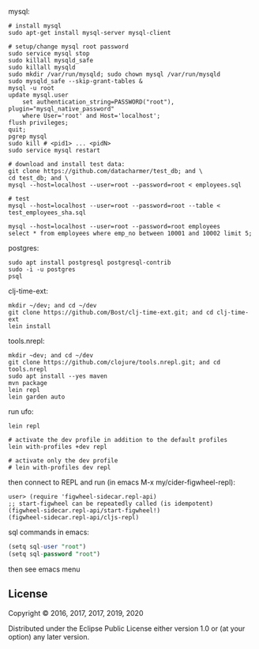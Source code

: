 mysql:
```
# install mysql
sudo apt-get install mysql-server mysql-client

# setup/change mysql root password
sudo service mysql stop
sudo killall mysqld_safe
sudo killall mysqld
sudo mkdir /var/run/mysqld; sudo chown mysql /var/run/mysqld
sudo mysqld_safe --skip-grant-tables &
mysql -u root
update mysql.user
    set authentication_string=PASSWORD("root"), plugin="mysql_native_password"
    where User='root' and Host='localhost';
flush privileges;
quit;
pgrep mysql
sudo kill # <pid1> ... <pidN>
sudo service mysql restart

# download and install test data:
git clone https://github.com/datacharmer/test_db; and \
cd test_db; and \
mysql --host=localhost --user=root --password=root < employees.sql

# test
mysql --host=localhost --user=root --password=root --table < test_employees_sha.sql

mysql --host=localhost --user=root --password=root employees
select * from employees where emp_no between 10001 and 10002 limit 5;
```

postgres:
```
sudo apt install postgresql postgresql-contrib
sudo -i -u postgres
psql
```

clj-time-ext:
```
mkdir ~/dev; and cd ~/dev
git clone https://github.com/Bost/clj-time-ext.git; and cd clj-time-ext
lein install
```

tools.nrepl:
```
mkdir ~dev; and cd ~/dev
git clone https://github.com/clojure/tools.nrepl.git; and cd tools.nrepl
sudo apt install --yes maven
mvn package
lein repl
lein garden auto
```

run ufo:
```
lein repl

# activate the dev profile in addition to the default profiles
lein with-profiles +dev repl

# activate only the dev profile
# lein with-profiles dev repl
```

then connect to REPL and run (in emacs M-x my/cider-figwheel-repl):
```
user> (require 'figwheel-sidecar.repl-api)
;; start-figwheel can be repeatedly called (is idempotent)
(figwheel-sidecar.repl-api/start-figwheel!)
(figwheel-sidecar.repl-api/cljs-repl)
```

sql commands in emacs:
```sql
(setq sql-user "root")
(setq sql-password "root")
```
then see emacs menu

## License

Copyright © 2016, 2017, 2017, 2019, 2020

Distributed under the Eclipse Public License either version 1.0 or (at
your option) any later version.
